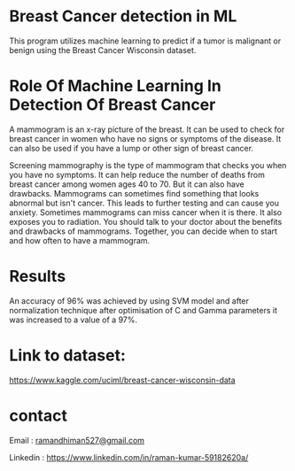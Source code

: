# Breast Cancer detection in ML

This program utilizes machine learning to predict if a tumor is malignant or benign using the Breast Cancer Wisconsin dataset.

# Role Of Machine Learning In Detection Of Breast Cancer

A mammogram is an x-ray picture of the breast. It can be used to check for breast cancer in women who have no signs or symptoms of the disease. It can also be used if you have a lump or other sign of breast cancer.

Screening mammography is the type of mammogram that checks you when you have no symptoms. It can help reduce the number of deaths from breast cancer among women ages 40 to 70. But it can also have drawbacks. Mammograms can sometimes find something that looks abnormal but isn't cancer. This leads to further testing and can cause you anxiety. Sometimes mammograms can miss cancer when it is there. It also exposes you to radiation. You should talk to your doctor about the benefits and drawbacks of mammograms. Together, you can decide when to start and how often to have a mammogram.

# Results
An accuracy of 96% was achieved by using SVM model and after normalization technique after optimisation of C and Gamma parameters it was increased to a value of a 97%.

# Link to dataset: 
https://www.kaggle.com/uciml/breast-cancer-wisconsin-data

# contact
Email : ramandhiman527@gmail.com

Linkedin : https://www.linkedin.com/in/raman-kumar-59182620a/
